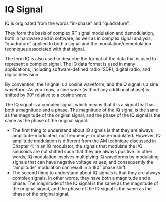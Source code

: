 # IQ Signal
IQ is originated from the words "in-phase" and "quadrature".

They form the basis of complex RF signal modulation and demodulation, both in hardware and in software, as well as in complex signal analysis, “quadrature” applied to both a signal and the modulation/demodulation techniques associated with that signal.

The term IQ is also used to describe the format of the data that is used to represent a complex signal. The IQ data format is used in many applications, including software-defined radio (SDR), digital radio, and digital television.

By convention, the I signal is a cosine waveform, and the Q signal is a sine waveform. As you know, a sine wave (without any additional phase) is shifted by 90° relative to a cosine wave.

The IQ signal is a complex signal, which means that it is a signal that has both a magnitude and a phase. The magnitude of the IQ signal is the same as the magnitude of the original signal, and the phase of the IQ signal is the same as the phase of the original signal.
- The first thing to understand about IQ signals is that they are always amplitude-modulated, not frequency- or phase-modulated. However, IQ amplitude modulation is different from the AM technique discussed in Chapter 4: in an IQ modulator, the signals that modulate the I/Q sinusoids are not shifted such that they are always positive. In other words, IQ modulation involves multiplying IQ waveforms by modulating signals that can have negative voltage values, and consequently the “amplitude” modulation can result in a 180° phase shift. 
- The second thing to understand about IQ signals is that they are always complex signals. In other words, they have both a magnitude and a phase. The magnitude of the IQ signal is the same as the magnitude of the original signal, and the phase of the IQ signal is the same as the phase of the original signal.
